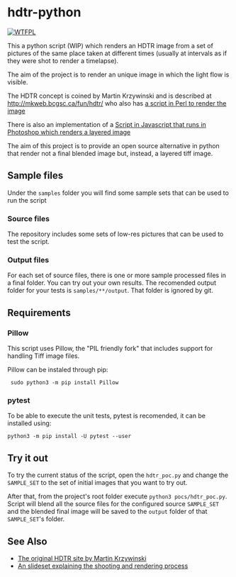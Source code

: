 # hdtr-python
[![WTFPL](http://www.wtfpl.net/wp-content/uploads/2012/12/wtfpl-badge-1.png)](http://www.wtfpl.net/)

This a python script (WIP) which renders an HDTR image from a set of pictures of the same place taken at different times (usually at intervals as if they were shot to render a timelapse). 

The aim of the project is to render an unique image in which the light flow is visible.

The HDTR concept is coined by Martin Krzywinski and is described at http://mkweb.bcgsc.ca/fun/hdtr/ who also has [a script in Perl to render the image](http://mkweb.bcgsc.ca/fun/hdtr/?code)

There is also an implementation of a [Script in Javascript that runs in Photoshop which renders a layered image](https://github.com/dgomezg/hdtr-photoshop-js)

The aim of this project is to provide an open source alternative in python that render not a final blended image but, instead, a layered tiff image.

## Sample files

Under the `samples` folder you will find some sample sets that can be used to run the script

### Source files
The repository includes some sets of low-res pictures that can be used to test the script.

### Output files
For each set of source files, there is one or more sample processed files in a final folder. You can try out your own results. The recomended output folder for your tests is `samples/**/output`. That folder is ignored by git.

## Requirements

### Pillow
This script uses Pillow, the "PIL friendly fork" that includes support for handling Tiff image files.

Pillow can be instaled through pip:

```
 sudo python3 -m pip install Pillow
```

<!--
Check that standard installation has support for tiff images, as described in
https://pillow.readthedocs.io/en/stable/installation.html#external-libraries

if not, it should probably be installed with
```
sudo python3 -m pip install pillow --global-option="build_ext" --global-option="--enable-[feature]"
```

-->

### pytest
To be able to execute the unit tests, pytest is recomended, it can be installed using:

```
python3 -m pip install -U pytest --user
```

## Try it out

To try the current status of the script, open the `hdtr_poc.py` and change the `SAMPLE_SET` to the set of initial images that you want to try out.

After that, from the project's root folder execute `python3 pocs/hdtr_poc.py`. Script will blend all the source files for the configured source `SAMPLE_SET` and the blended final image will be saved to the `output` folder of that `SAMPLE_SET`'s folder.

## See Also

- [The original HDTR site by Martin Krzywinski](http://mkweb.bcgsc.ca/fun/hdtr/)
- [An slideset explaining the shooting and rendering process](https://www.slideshare.net/dgomezg/hdtr-psjs)
